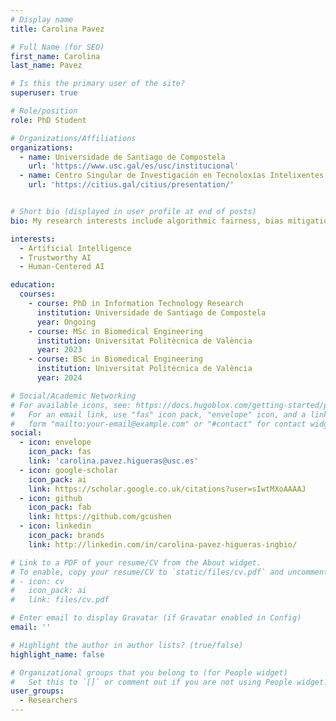 ```yaml
---
# Display name
title: Carolina Pavez

# Full Name (for SEO)
first_name: Carolina
last_name: Pavez

# Is this the primary user of the site?
superuser: true

# Role/position
role: PhD Student 

# Organizations/Affiliations
organizations:
  - name: Universidade de Santiago de Compostela
    url: 'https://www.usc.gal/es/usc/institucional'
  - name: Centro Singular de Investigación en Tecnoloxías Intelixentes
    url: 'https://citius.gal/citius/presentation/'


# Short bio (displayed in user profile at end of posts)
bio: My research interests include algorithmic fairness, bias mitigation and explainability.

interests:
  - Artificial Intelligence
  - Trustworthy AI
  - Human-Centered AI

education:
  courses:
    - course: PhD in Information Technology Research
      institution: Universidade de Santiago de Compostela
      year: Ongoing
    - course: MSc in Biomedical Engineering
      institution: Universitat Politècnica de València
      year: 2023
    - course: BSc in Biomedical Engineering
      institution: Universitat Politècnica de València
      year: 2024

# Social/Academic Networking
# For available icons, see: https://docs.hugoblox.com/getting-started/page-builder/#icons
#   For an email link, use "fas" icon pack, "envelope" icon, and a link in the
#   form "mailto:your-email@example.com" or "#contact" for contact widget.
social:
  - icon: envelope
    icon_pack: fas
    link: 'carolina.pavez.higueras@usc.es'
  - icon: google-scholar
    icon_pack: ai
    link: https://scholar.google.co.uk/citations?user=sIwtMXoAAAAJ
  - icon: github
    icon_pack: fab
    link: https://github.com/gcushen
  - icon: linkedin
    icon_pack: brands
    link: http://linkedin.com/in/carolina-pavez-higueras-ingbio/

# Link to a PDF of your resume/CV from the About widget.
# To enable, copy your resume/CV to `static/files/cv.pdf` and uncomment the lines below.
# - icon: cv
#   icon_pack: ai
#   link: files/cv.pdf

# Enter email to display Gravatar (if Gravatar enabled in Config)
email: ''

# Highlight the author in author lists? (true/false)
highlight_name: false

# Organizational groups that you belong to (for People widget)
#   Set this to `[]` or comment out if you are not using People widget.
user_groups:
  - Researchers
---
```

